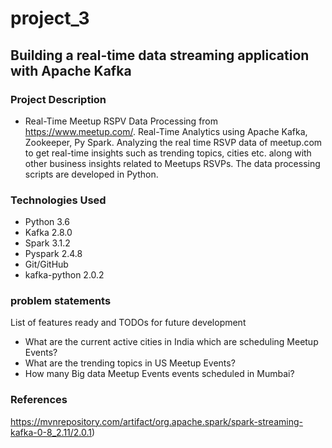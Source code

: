 # project_3
## Building a real-time data streaming application with Apache Kafka
### Project Description

* Real-Time Meetup RSPV Data Processing from https://www.meetup.com/. Real-Time Analytics using Apache Kafka, Zookeeper, Py Spark. Analyzing the real time RSVP data of meetup.com to get real-time insights such as trending topics, cities etc. along with other business insights related to Meetups RSVPs. The data processing scripts are developed in Python.
### Technologies Used
*  Python 3.6
*  Kafka 2.8.0
*  Spark 3.1.2
*  Pyspark 2.4.8
*  Git/GitHub
*  kafka-python 2.0.2
### problem statements
List of features ready and TODOs for future development

*  What are the current active cities in India which are scheduling Meetup Events?
*  What are the trending topics in US Meetup Events?
* How many Big data Meetup Events events scheduled in Mumbai?
### References
https://mvnrepository.com/artifact/org.apache.spark/spark-streaming-kafka-0-8_2.11/2.0.1)
